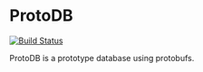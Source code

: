 ProtoDB
=======

[![Build Status](https://travis-ci.org/kevindrosendahl/ProtoDB.svg?branch=revamp)](https://travis-ci.org/kevindrosendahl/ProtoDB)

ProtoDB is a prototype database using protobufs.